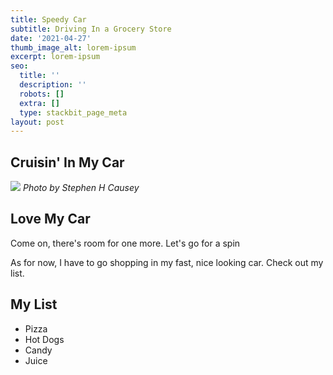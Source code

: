 ```yaml
---
title: Speedy Car
subtitle: Driving In a Grocery Store 
date: '2021-04-27'
thumb_image_alt: lorem-ipsum
excerpt: lorem-ipsum
seo:
  title: ''
  description: ''
  robots: []
  extra: []
  type: stackbit_page_meta
layout: post
---
```

## Cruisin' In My Car

![](/images/jer-groc-car.png)
*Photo by Stephen H Causey*

## Love My Car

Come on, there's room for one more. Let's go for a spin

As for now, I have to go shopping in my fast, nice looking car. Check out my list.

## My List

*   Pizza
*   Hot Dogs
*   Candy
*   Juice
